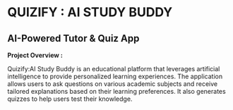# QUIZIFY : AI STUDY BUDDY
##  AI-Powered Tutor & Quiz App

**Project Overview :**


Quizify:AI Study Buddy is an educational platform that leverages 
artificial intelligence to provide personalized learning experiences. The application 
allows users to ask questions on various academic subjects and receive tailored 
explanations based on their learning preferences. It also generates quizzes to help 
users test their knowledge.

 
